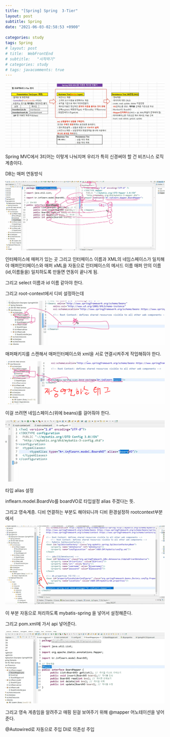 ```yaml
---
title: "[Spring] Spring  3-Tier"
layout: post
subtitle: Spring
date: "2021-06-03-02:58:53 +0900"

categories: study
tags: Spring
# layout: post
# title:  WebFrontEnd
# subtitle:   "시작하기"
# categories: study
# tags: javacomments: true
---
```



![20210603_122057](/assets/20210603_122057.png)

Spring MVC에서 3티어는 이렇게 나눠지며
우리가 특히 신경써야 할 건 비즈니스 로직 계층이다.

DB는 매퍼 연동방식

![20210603_133811](/assets/20210603_133811.png)

인터페이스에 매퍼가 있는 곳 그리고 인터페이스 이름과
XML의 네임스페이스가 일치해야  매퍼인터페이스와 매퍼 xML을 자동으로 인터페이스의 메서드 이름 매퍼 안의 이름(id,이름들을) 일치하도록 만들면 연동이 끝나게 됨.


그리고 select 이름과 id 이름 같아야 한다.

그리고 root-context에서 디비 설정하는데

![20210603_140507](/assets/20210603_140507.png)

매퍼패키지를 스캔해서 매퍼인터페이스와 xml을 서로 연결시켜주게 작업해줘야 한다.


![20210603_140902](/assets/20210603_140902.png)

이걸 쓰려면 네임스페이스(위에 beans)를 걸어줘야 한다.

![20210603_141839](/assets/20210603_141839.png)

타입 alias 설정

inflearn.model.BoardVo를 boardVO로 타입설정 alias 주겠다는 뜻.


그리고 영속계층. 디비 연결하는 부분도 해야되니까
디비 환경설정하 rootcontext부분에서

![20210603_142700](/assets/20210603_142700.png)

이 부분 자동으로 처리하도록 mybatis-spring 을 넣어서 설정해준다.

그리고 pom.xml에 가서 api 넣어준다.


![20210603_144136](/assets/20210603_144136.png)

그리고 영속 게층임을 알려주고 매핑 된걸 보여주기 위해 @mapper 어노테이션을 넣어준다.


@Autowired로
자동으로 주입 DI로 의존성 주입
